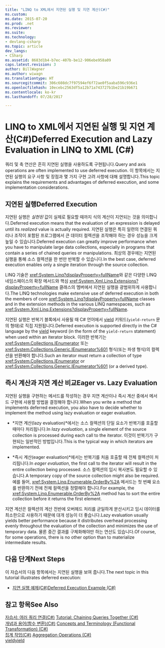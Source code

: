 ```yaml
---
title: "LINQ to XML에서 지연된 실행 및 지연 계산(C#)"
ms.custom: 
ms.date: 2015-07-20
ms.prod: .net
ms.reviewer: 
ms.suite: 
ms.technology:
- devlang-csharp
ms.topic: article
dev_langs:
- CSharp
ms.assetid: 8683d1b4-b7ec-407b-be12-906ebe958a09
caps.latest.revision: 3
author: BillWagner
ms.author: wiwagn
ms.translationtype: HT
ms.sourcegitcommit: 306c608dc7f97594ef6f72ae0f5aaba596c936e1
ms.openlocfilehash: 10ecebc2563df5a12b71a743727b1be21b19b671
ms.contentlocale: ko-kr
ms.lasthandoff: 07/28/2017

---
```

# <a name="deferred-execution-and-lazy-evaluation-in-linq-to-xml-c"></a><span data-ttu-id="d0902-102">LINQ to XML에서 지연된 실행 및 지연 계산(C#)</span><span class="sxs-lookup"><span data-stu-id="d0902-102">Deferred Execution and Lazy Evaluation in LINQ to XML (C#)</span></span>
<span data-ttu-id="d0902-103">쿼리 및 축 연산은 흔히 지연된 실행을 사용하도록 구현됩니다.</span><span class="sxs-lookup"><span data-stu-id="d0902-103">Query and axis operations are often implemented to use deferred execution.</span></span> <span data-ttu-id="d0902-104">이 항목에서는 지연된 실행의 요구 사항 및 장점과 몇 가지 구현 고려 사항에 대해 설명합니다.</span><span class="sxs-lookup"><span data-stu-id="d0902-104">This topic explains the requirements and advantages of deferred execution, and some implementation considerations.</span></span>  
  
## <a name="deferred-execution"></a><span data-ttu-id="d0902-105">지연된 실행</span><span class="sxs-lookup"><span data-stu-id="d0902-105">Deferred Execution</span></span>  
 <span data-ttu-id="d0902-106">지연된 실행은 *실현된* 값이 실제로 필요할 때까지 식의 계산이 지연되는 것을 의미합니다.</span><span class="sxs-lookup"><span data-stu-id="d0902-106">Deferred execution means that the evaluation of an expression is delayed until its *realized* value is actually required.</span></span> <span data-ttu-id="d0902-107">지연된 실행은 특히 일련의 연결된 쿼리나 조작이 포함된 프로그램에서 큰 데이터 컬렉션을 조작해야 하는 경우 성능을 크게 높일 수 있습니다.</span><span class="sxs-lookup"><span data-stu-id="d0902-107">Deferred execution can greatly improve performance when you have to manipulate large data collections, especially in programs that contain a series of chained queries or manipulations.</span></span> <span data-ttu-id="d0902-108">최상의 경우에는 지연된 실행을 통해 소스 컬렉션을 한 번만 반복할 수 있습니다.</span><span class="sxs-lookup"><span data-stu-id="d0902-108">In the best case, deferred execution enables only a single iteration through the source collection.</span></span>  
  
 <span data-ttu-id="d0902-109">LINQ 기술은 <xref:System.Linq?displayProperty=fullName>와 같은 다양한 LINQ 네임스페이스의 확장 메서드와 핵심 <xref:System.Xml.Linq.Extensions?displayProperty=fullName> 클래스의 멤버에서 지연된 실행을 광범위하게 사용합니다.</span><span class="sxs-lookup"><span data-stu-id="d0902-109">The LINQ technologies make extensive use of deferred execution in both the members of core <xref:System.Linq?displayProperty=fullName> classes and in the extension methods in the various LINQ namespaces, such as <xref:System.Xml.Linq.Extensions?displayProperty=fullName>.</span></span>  
  
 <span data-ttu-id="d0902-110">지연된 실행은 반복기 블록에서 사용될 때 C# 언어에서 [yield](../../../../csharp/language-reference/keywords/yield.md) 키워드(`yield-return` 문의 형태)로 직접 지원됩니다.</span><span class="sxs-lookup"><span data-stu-id="d0902-110">Deferred execution is supported directly in the C# language by the [yield](../../../../csharp/language-reference/keywords/yield.md) keyword (in the form of the `yield-return` statement) when used within an iterator block.</span></span> <span data-ttu-id="d0902-111">이러한 반복기는 <xref:System.Collections.IEnumerator> 또는 <xref:System.Collections.Generic.IEnumerator%601> 형식(또는 파생 형식)의 컬렉션을 반환해야 합니다.</span><span class="sxs-lookup"><span data-stu-id="d0902-111">Such an iterator must return a collection of type <xref:System.Collections.IEnumerator> or <xref:System.Collections.Generic.IEnumerator%601> (or a derived type).</span></span>  
  
## <a name="eager-vs-lazy-evaluation"></a><span data-ttu-id="d0902-112">즉시 계산과 지연 계산 비교</span><span class="sxs-lookup"><span data-stu-id="d0902-112">Eager vs. Lazy Evaluation</span></span>  
 <span data-ttu-id="d0902-113">지연된 실행을 구현하는 메서드를 작성하는 경우 지연 계산이나 즉시 계산 중에서 메서드 구현에 사용할 방법을 결정해야 합니다.</span><span class="sxs-lookup"><span data-stu-id="d0902-113">When you write a method that implements deferred execution, you also have to decide whether to implement the method using lazy evaluation or eager evaluation.</span></span>  
  
-   <span data-ttu-id="d0902-114">*지연 계산(lazy evaluation)*에서는 소스 컬렉션의 단일 요소가 반복기를 호출할 때마다 처리됩니다.</span><span class="sxs-lookup"><span data-stu-id="d0902-114">In *lazy evaluation*, a single element of the source collection is processed during each call to the iterator.</span></span> <span data-ttu-id="d0902-115">이것이 반복기가 구현되는 일반적인 방법입니다.</span><span class="sxs-lookup"><span data-stu-id="d0902-115">This is the typical way in which iterators are implemented.</span></span>  
  
-   <span data-ttu-id="d0902-116">*즉시 계산(eager evaluation)*에서는 반복기를 처음 호출할 때 전체 컬렉션이 처리됩니다.</span><span class="sxs-lookup"><span data-stu-id="d0902-116">In *eager evaluation*, the first call to the iterator will result in the entire collection being processed.</span></span> <span data-ttu-id="d0902-117">소스 컬렉션의 임시 복사본도 필요할 수 있습니다.</span><span class="sxs-lookup"><span data-stu-id="d0902-117">A temporary copy of the source collection might also be required.</span></span> <span data-ttu-id="d0902-118">예를 들어, <xref:System.Linq.Enumerable.OrderBy%2A> 메서드는 첫 번째 요소를 반환하기 전에 전체 컬렉션을 정렬해야 합니다.</span><span class="sxs-lookup"><span data-stu-id="d0902-118">For example, the <xref:System.Linq.Enumerable.OrderBy%2A> method has to sort the entire collection before it returns the first element.</span></span>  
  
 <span data-ttu-id="d0902-119">지연 계산은 컬렉션의 계산 전반에 오버헤드 처리를 균일하게 분산시키고 임시 데이터를 최소한으로 사용하기 때문에 대개 성능이 더 좋습니다.</span><span class="sxs-lookup"><span data-stu-id="d0902-119">Lazy evaluation usually yields better performance because it distributes overhead processing evenly throughout the evaluation of the collection and minimizes the use of temporary data.</span></span> <span data-ttu-id="d0902-120">물론 중간 결과를 구체화해야만 하는 연산도 있습니다.</span><span class="sxs-lookup"><span data-stu-id="d0902-120">Of course, for some operations, there is no other option than to materialize intermediate results.</span></span>  
  
## <a name="next-steps"></a><span data-ttu-id="d0902-121">다음 단계</span><span class="sxs-lookup"><span data-stu-id="d0902-121">Next Steps</span></span>  
 <span data-ttu-id="d0902-122">이 자습서의 다음 항목에서는 지연된 실행을 보여 줍니다.</span><span class="sxs-lookup"><span data-stu-id="d0902-122">The next topic in this tutorial illustrates deferred execution:</span></span>  
  
-   [<span data-ttu-id="d0902-123">지연 실행 예제(C#)</span><span class="sxs-lookup"><span data-stu-id="d0902-123">Deferred Execution Example (C#)</span></span>](../../../../csharp/programming-guide/concepts/linq/deferred-execution-example.md)  
  
## <a name="see-also"></a><span data-ttu-id="d0902-124">참고 항목</span><span class="sxs-lookup"><span data-stu-id="d0902-124">See Also</span></span>  
 <span data-ttu-id="d0902-125">[자습서: 여러 쿼리 연결(C#)](../../../../csharp/programming-guide/concepts/linq/tutorial-chaining-queries-together.md) </span><span class="sxs-lookup"><span data-stu-id="d0902-125">[Tutorial: Chaining Queries Together (C#)](../../../../csharp/programming-guide/concepts/linq/tutorial-chaining-queries-together.md) </span></span>  
 <span data-ttu-id="d0902-126">[개념과 용어(함수 변환)(C#)](../../../../csharp/programming-guide/concepts/linq/concepts-and-terminology-functional-transformation.md) </span><span class="sxs-lookup"><span data-stu-id="d0902-126">[Concepts and Terminology (Functional Transformation) (C#)](../../../../csharp/programming-guide/concepts/linq/concepts-and-terminology-functional-transformation.md) </span></span>  
 <span data-ttu-id="d0902-127">[집계 작업(C#)](../../../../csharp/programming-guide/concepts/linq/aggregation-operations.md) </span><span class="sxs-lookup"><span data-stu-id="d0902-127">[Aggregation Operations (C#)](../../../../csharp/programming-guide/concepts/linq/aggregation-operations.md) </span></span>  
 [<span data-ttu-id="d0902-128">yield</span><span class="sxs-lookup"><span data-stu-id="d0902-128">yield</span></span>](../../../../csharp/language-reference/keywords/yield.md)

